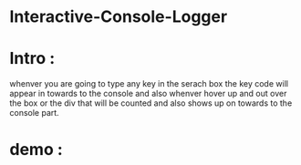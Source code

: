 # Interactive-Console-Logger

# Intro : 
whenver you are going to type any key in the serach box the key code will appear in towards to the console and also whenver hover up and out over the box or the div that will be
counted and also shows up on towards to the console part.

# demo : 
